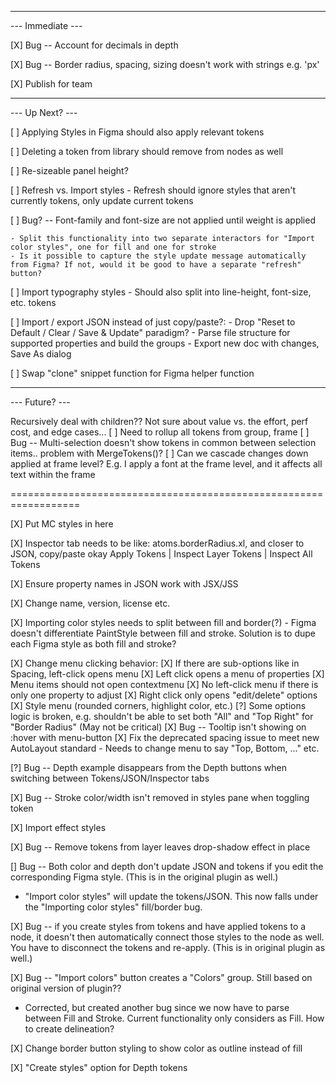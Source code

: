 -----------------
--- Immediate ---

[X] Bug -- Account for decimals in depth

[X] Bug -- Border radius, spacing, sizing doesn't work with strings e.g. 'px'

[X] Publish for team

----------------
--- Up Next? ---

[ ] Applying Styles in Figma should also apply relevant tokens

[ ] Deleting a token from library should remove from nodes as well

[ ] Re-sizeable panel height?

[ ] Refresh vs. Import styles
    - Refresh should ignore styles that aren't currently tokens, only update current tokens

[ ] Bug? -- Font-family and font-size are not applied until weight is applied

    - Split this functionality into two separate interactors for "Import color styles", one for fill and one for stroke
    - Is it possible to capture the style update message automatically from Figma? If not, would it be good to have a separate "refresh" button?

[ ] Import typography styles
    - Should also split into line-height, font-size, etc. tokens

[ ] Import / export JSON instead of just copy/paste?:
    - Drop "Reset to Default / Clear / Save & Update" paradigm?
    - Parse file structure for supported properties and build the groups
    - Export new doc with changes, Save As dialog

[ ] Swap "clone" snippet function for Figma helper function

---------------
--- Future? ---

Recursively deal with children?? Not sure about value vs. the effort, perf cost, and edge cases...
[ ] Need to rollup all tokens from group, frame
[ ] Bug -- Multi-selection doesn't show tokens in common between selection items.. problem with MergeTokens()?
[ ] Can we cascade changes down applied at frame level? E.g. I apply a font at the frame level, and it affects all text within the frame

==================================================================

[X] Put MC styles in here

[X] Inspector tab needs to be like:
    atoms.borderRadius.xl, and closer to JSON, copy/paste okay
    Apply Tokens | Inspect Layer Tokens | Inspect All Tokens

[X] Ensure property names in JSON work with JSX/JSS

[X] Change name, version, license etc.

[X] Importing color styles needs to split between fill and border(?)
    - Figma doesn't differentiate PaintStyle between fill and stroke. Solution is to dupe each Figma style as both fill and stroke?

[X] Change menu clicking behavior:
[X] If there are sub-options like in Spacing, left-click opens menu
[X] Left click opens a menu of properties
[X] Menu items should not open contextmenu
[X] No left-click menu if there is only one property to adjust
[X] Right click only opens "edit/delete" options
[X] Style menu (rounded corners, highlight color, etc.)
[?] Some options logic is broken, e.g. shouldn't be able to set both "All" and "Top Right" for "Border Radius" (May not be critical)
[X] Bug -- Tooltip isn't showing on :hover with menu-button
[X] Fix the deprecated spacing issue to meet new AutoLayout standard - Needs to change menu to say "Top, Bottom, ..." etc.

[?] Bug -- Depth example disappears from the Depth buttons when switching between Tokens/JSON/Inspector tabs

[X] Bug -- Stroke color/width isn't removed in styles pane when toggling token

[X] Import effect styles

[X] Bug -- Remove tokens from layer leaves drop-shadow effect in place

[\] Bug -- Both color and depth don't update JSON and tokens if you edit the corresponding Figma style. (This is in the original plugin as well.)

-   "Import color styles" will update the tokens/JSON. This now falls under the "Importing color styles" fill/border bug.

[X] Bug -- if you create styles from tokens and have applied tokens to a node, it doesn't then automatically connect those styles to the node as well. You have to disconnect the tokens and re-apply. (This is in original plugin as well.)

[X] Bug -- "Import colors" button creates a "Colors" group. Still based on original version of plugin??

-   Corrected, but created another bug since we now have to parse between Fill and Stroke. Current functionality only considers as Fill. How to create delineation?

[X] Change border button styling to show color as outline instead of fill

[X] "Create styles" option for Depth tokens
